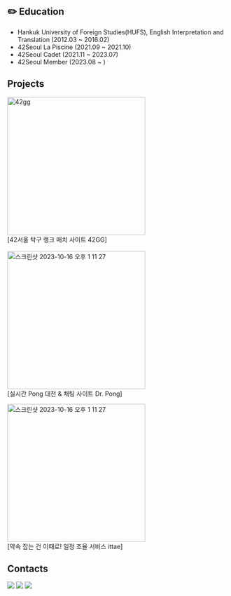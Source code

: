 
## ✏️ Education
<ul>
<li> Hankuk University of Foreign Studies(HUFS), English Interpretation and Translation (2012.03 ~ 2016.02) </li>
<li> 42Seoul La Piscine (2021.09 ~ 2021.10) </li>
<li> 42Seoul Cadet (2021.11 ~ 2023.07)</li>
<li> 42Seoul Member (2023.08 ~ )</li>
</ul>

## Projects
<a href="https://42gg.kr"><img width="315" alt="42gg" src="https://github.com/triplecheeseburger/triplecheeseburger/assets/90166901/6e791684-b909-4d02-a8b4-9050e22e0c7b"></a> 
<br> [42서울 탁구 랭크 매치 사이트 42GG] <br>
<br>
<a href="https://drpong.co"><img width="315" alt="스크린샷 2023-10-16 오후 1 11 27" src="https://github.com/triplecheeseburger/triplecheeseburger/assets/90166901/5464175f-b733-45cf-a2e5-39c18d63f8ff"></a>
<br> [실시간 Pong 대전 & 채팅 사이트 Dr. Pong] <br>

<a href="https://ittae.com"><img width="315" alt="스크린샷 2023-10-16 오후 1 11 27" src="https://github.com/triplecheeseburger/triplecheeseburger/assets/90166901/f2a424ac-e7ad-437d-be2d-8080ff5240f1"></a>
<br> [약속 잡는 건 이때로! 일정 조율 서비스 ittae] <br>

## Contacts
<a href="https://regice.tistory.com"><img src="https://img.shields.io/badge/Tistory-00ced1?style=flat-square"/></a> 
<a href="https://www.instagram.com/_hellowhale/"><img src="https://img.shields.io/badge/Instagram-E4405F?style=flat-square&logo=Instagram&logoColor=white"/></a> 
<a href="mailto:hangyulkim94@gmail.com"><img src="https://img.shields.io/badge/Gmail-EA4335?style=flat-square&logo=Gmail&logoColor=white"/></a> 



<!--
**triplecheeseburger/triplecheeseburger** is a ✨ _special_ ✨ repository because its `README.md` (this file) appears on your GitHub profile.

Here are some ideas to get you started:

- 🔭 I’m currently working on ...
- 🌱 I’m currently learning ...
- 👯 I’m looking to collaborate on ...
- 🤔 I’m looking for help with ...
- 💬 Ask me about ...
- 📫 How to reach me: ...
- 😄 Pronouns: ...
- ⚡ Fun fact: ...
-->
